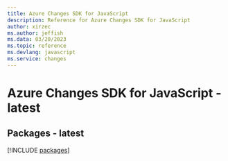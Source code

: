 ```yaml
---
title: Azure Changes SDK for JavaScript
description: Reference for Azure Changes SDK for JavaScript
author: xirzec
ms.author: jeffish
ms.data: 03/20/2023
ms.topic: reference
ms.devlang: javascript
ms.service: changes
---
```

# Azure Changes SDK for JavaScript - latest
## Packages - latest
[!INCLUDE [packages](changes-index.md)]